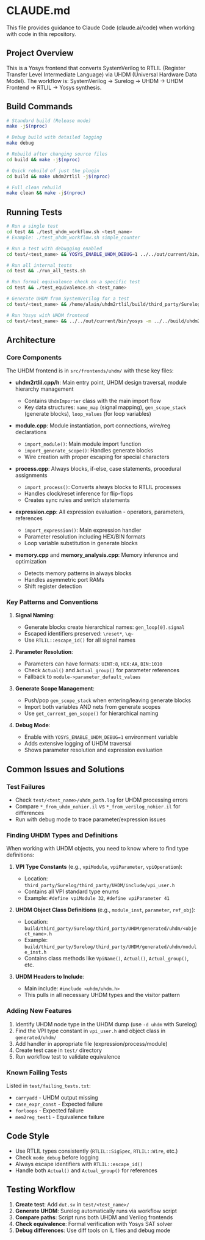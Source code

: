 # CLAUDE.md

This file provides guidance to Claude Code (claude.ai/code) when working with code in this repository.

## Project Overview

This is a Yosys frontend that converts SystemVerilog to RTLIL (Register Transfer Level Intermediate Language) via UHDM (Universal Hardware Data Model). The workflow is: SystemVerilog → Surelog → UHDM → UHDM Frontend → RTLIL → Yosys synthesis.

## Build Commands

```bash
# Standard build (Release mode)
make -j$(nproc)

# Debug build with detailed logging
make debug

# Rebuild after changing source files
cd build && make -j$(nproc)

# Quick rebuild of just the plugin
cd build && make uhdm2rtlil -j$(nproc)

# Full clean rebuild
make clean && make -j$(nproc)
```

## Running Tests

```bash
# Run a single test
cd test && ./test_uhdm_workflow.sh <test_name>
# Example: ./test_uhdm_workflow.sh simple_counter

# Run a test with debugging enabled
cd test/<test_name> && YOSYS_ENABLE_UHDM_DEBUG=1 ../../out/current/bin/yosys -m ../../build/uhdm2rtlil.so -p "read_uhdm slpp_all/surelog.uhdm"

# Run all internal tests
cd test && ./run_all_tests.sh

# Run formal equivalence check on a specific test
cd test && ./test_equivalence.sh <test_name>

# Generate UHDM from SystemVerilog for a test
cd test/<test_name> && /home/alain/uhdm2rtlil/build/third_party/Surelog/bin/surelog -parse -d uhdm dut.sv

# Run Yosys with UHDM frontend
cd test/<test_name> && ../../out/current/bin/yosys -m ../../build/uhdm2rtlil.so -p "read_uhdm slpp_all/surelog.uhdm; write_rtlil test.il"
```

## Architecture

### Core Components

The UHDM frontend is in `src/frontends/uhdm/` with these key files:

- **uhdm2rtlil.cpp/h**: Main entry point, UHDM design traversal, module hierarchy management
  - Contains `UhdmImporter` class with the main import flow
  - Key data structures: `name_map` (signal mapping), `gen_scope_stack` (generate blocks), `loop_values` (for loop variables)

- **module.cpp**: Module instantiation, port connections, wire/reg declarations
  - `import_module()`: Main module import function
  - `import_generate_scope()`: Handles generate blocks
  - Wire creation with proper escaping for special characters

- **process.cpp**: Always blocks, if-else, case statements, procedural assignments
  - `import_process()`: Converts always blocks to RTLIL processes
  - Handles clock/reset inference for flip-flops
  - Creates sync rules and switch statements

- **expression.cpp**: All expression evaluation - operators, parameters, references
  - `import_expression()`: Main expression handler
  - Parameter resolution including HEX/BIN formats
  - Loop variable substitution in generate blocks

- **memory.cpp** and **memory_analysis.cpp**: Memory inference and optimization
  - Detects memory patterns in always blocks
  - Handles asymmetric port RAMs
  - Shift register detection

### Key Patterns and Conventions

1. **Signal Naming**: 
   - Generate blocks create hierarchical names: `gen_loop[0].signal`
   - Escaped identifiers preserved: `\reset*`, `\q~`
   - Use `RTLIL::escape_id()` for all signal names

2. **Parameter Resolution**:
   - Parameters can have formats: `UINT:8`, `HEX:AA`, `BIN:1010`
   - Check `Actual()` and `Actual_group()` for parameter references
   - Fallback to `module->parameter_default_values`

3. **Generate Scope Management**:
   - Push/pop `gen_scope_stack` when entering/leaving generate blocks
   - Import both variables AND nets from generate scopes
   - Use `get_current_gen_scope()` for hierarchical naming

4. **Debug Mode**:
   - Enable with `YOSYS_ENABLE_UHDM_DEBUG=1` environment variable
   - Adds extensive logging of UHDM traversal
   - Shows parameter resolution and expression evaluation

## Common Issues and Solutions

### Test Failures
- Check `test/<test_name>/uhdm_path.log` for UHDM processing errors
- Compare `*_from_uhdm_nohier.il` vs `*_from_verilog_nohier.il` for differences
- Run with debug mode to trace parameter/expression issues

### Finding UHDM Types and Definitions

When working with UHDM objects, you need to know where to find type definitions:

1. **VPI Type Constants** (e.g., `vpiModule`, `vpiParameter`, `vpiOperation`):
   - Location: `third_party/Surelog/third_party/UHDM/include/vpi_user.h`
   - Contains all VPI standard type enums
   - Example: `#define vpiModule 32`, `#define vpiParameter 41`

2. **UHDM Object Class Definitions** (e.g., `module_inst`, `parameter`, `ref_obj`):
   - Location: `build/third_party/Surelog/third_party/UHDM/generated/uhdm/<object_name>.h`
   - Example: `build/third_party/Surelog/third_party/UHDM/generated/uhdm/module_inst.h`
   - Contains class methods like `VpiName()`, `Actual()`, `Actual_group()`, etc.

3. **UHDM Headers to Include**:
   - Main include: `#include <uhdm/uhdm.h>`
   - This pulls in all necessary UHDM types and the visitor pattern

### Adding New Features
1. Identify UHDM node type in the UHDM dump (use `-d uhdm` with Surelog)
2. Find the VPI type constant in `vpi_user.h` and object class in `generated/uhdm/`
3. Add handler in appropriate file (expression/process/module)
4. Create test case in `test/` directory
5. Run workflow test to validate equivalence

### Known Failing Tests
Listed in `test/failing_tests.txt`:
- `carryadd` - UHDM output missing
- `case_expr_const` - Expected failure
- `forloops` - Expected failure  
- `mem2reg_test1` - Equivalence failure

## Code Style

- Use RTLIL types consistently (`RTLIL::SigSpec`, `RTLIL::Wire`, etc.)
- Check `mode_debug` before logging
- Always escape identifiers with `RTLIL::escape_id()`
- Handle both `Actual()` and `Actual_group()` for references

## Testing Workflow

1. **Create test**: Add `dut.sv` in `test/<test_name>/`
2. **Generate UHDM**: Surelog automatically runs via workflow script
3. **Compare paths**: Script runs both UHDM and Verilog frontends
4. **Check equivalence**: Formal verification with Yosys SAT solver
5. **Debug differences**: Use diff tools on IL files and debug mode